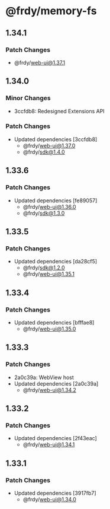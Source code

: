 # @frdy/memory-fs

## 1.34.1

### Patch Changes

- @frdy/web-ui@1.37.1

## 1.34.0

### Minor Changes

- 3ccfdb8: Redesigned Extensions API

### Patch Changes

- Updated dependencies [3ccfdb8]
  - @frdy/web-ui@1.37.0
  - @frdy/sdk@1.4.0

## 1.33.6

### Patch Changes

- Updated dependencies [fe89057]
  - @frdy/web-ui@1.36.0
  - @frdy/sdk@1.3.0

## 1.33.5

### Patch Changes

- Updated dependencies [da28cf5]
  - @frdy/sdk@1.2.0
  - @frdy/web-ui@1.35.1

## 1.33.4

### Patch Changes

- Updated dependencies [bfffae8]
  - @frdy/web-ui@1.35.0

## 1.33.3

### Patch Changes

- 2a0c39a: WebView host
- Updated dependencies [2a0c39a]
  - @frdy/web-ui@1.34.2

## 1.33.2

### Patch Changes

- Updated dependencies [2f43eac]
  - @frdy/web-ui@1.34.1

## 1.33.1

### Patch Changes

- Updated dependencies [3917fb7]
  - @frdy/web-ui@1.34.0

